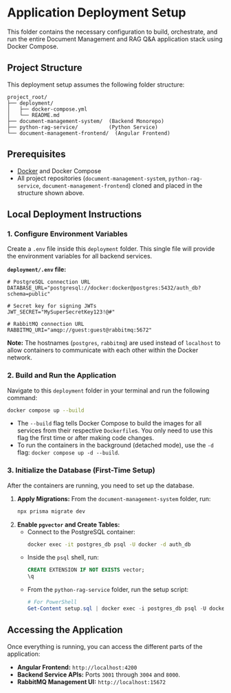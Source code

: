 # Application Deployment Setup

This folder contains the necessary configuration to build, orchestrate, and run the entire Document Management and RAG Q&A application stack using Docker Compose.

## Project Structure

This deployment setup assumes the following folder structure:

```
project_root/
├── deployment/
│   ├── docker-compose.yml
│   └── README.md
├── document-management-system/  (Backend Monorepo)
├── python-rag-service/          (Python Service)
└── document-management-frontend/  (Angular Frontend)
```

## Prerequisites

* [Docker](https://www.docker.com/products/docker-desktop/) and Docker Compose
* All project repositories (`document-management-system`, `python-rag-service`, `document-management-frontend`) cloned and placed in the structure shown above.

## Local Deployment Instructions

### 1. Configure Environment Variables
Create a `.env` file inside this `deployment` folder. This single file will provide the environment variables for all backend services.

**`deployment/.env` file:**
```env
# PostgreSQL connection URL
DATABASE_URL="postgresql://docker:docker@postgres:5432/auth_db?schema=public"

# Secret key for signing JWTs
JWT_SECRET="MySuperSecretKey123!@#"

# RabbitMQ connection URL
RABBITMQ_URI="amqp://guest:guest@rabbitmq:5672"
```
**Note:** The hostnames (`postgres`, `rabbitmq`) are used instead of `localhost` to allow containers to communicate with each other within the Docker network.

### 2. Build and Run the Application
Navigate to this `deployment` folder in your terminal and run the following command:

```bash
docker compose up --build
```
-   The `--build` flag tells Docker Compose to build the images for all services from their respective `Dockerfile`s. You only need to use this flag the first time or after making code changes.
-   To run the containers in the background (detached mode), use the `-d` flag: `docker compose up -d --build`.

### 3. Initialize the Database (First-Time Setup)
After the containers are running, you need to set up the database.

1.  **Apply Migrations:** From the `document-management-system` folder, run:
    ```bash
    npx prisma migrate dev
    ```
2.  **Enable `pgvector` and Create Tables:**
    -   Connect to the PostgreSQL container:
        ```bash
        docker exec -it postgres_db psql -U docker -d auth_db
        ```
    -   Inside the `psql` shell, run:
        ```sql
        CREATE EXTENSION IF NOT EXISTS vector;
        \q
        ```
    -   From the `python-rag-service` folder, run the setup script:
        ```powershell
        # For PowerShell
        Get-Content setup.sql | docker exec -i postgres_db psql -U docker -d auth_db
        ```

## Accessing the Application

Once everything is running, you can access the different parts of the application:

-   **Angular Frontend:** `http://localhost:4200`
-   **Backend Service APIs:** Ports `3001` through `3004` and `8000`.
-   **RabbitMQ Management UI:** `http://localhost:15672`
